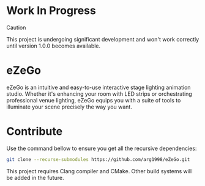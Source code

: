 
# Work In Progress 
> [!CAUTION]
> This project is undergoing significant development and won't work correctly until version 1.0.0 becomes available.  


# eZeGo
eZeGo is an intuitive and easy-to-use interactive stage lighting animation studio. Whether it's enhancing your room with LED strips or orchestrating professional venue lighting, eZeGo equips you with a suite of tools to illuminate your scene precisely the way you want.

# Contribute

Use the command bellow to ensure you get all the recursive dependencies: 

```bash
git clone --recurse-submodules https://github.com/arg1998/eZeGo.git
```

This project requires Clang compiler and CMake. Other build systems will be added in the future. 